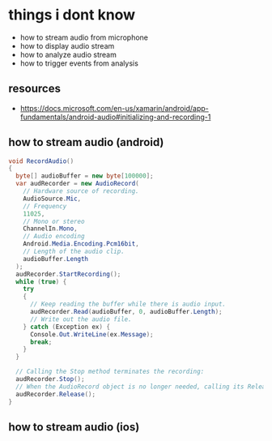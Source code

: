 # things i dont know

- how to stream audio from microphone
- how to display audio stream
- how to analyze audio stream
- how to trigger events from analysis

## resources
- <https://docs.microsoft.com/en-us/xamarin/android/app-fundamentals/android-audio#initializing-and-recording-1>


## how to stream audio (android)

```csharp
void RecordAudio()
{
  byte[] audioBuffer = new byte[100000];
  var audRecorder = new AudioRecord(
    // Hardware source of recording.
    AudioSource.Mic,
    // Frequency
    11025,
    // Mono or stereo
    ChannelIn.Mono,
    // Audio encoding
    Android.Media.Encoding.Pcm16bit,
    // Length of the audio clip.
    audioBuffer.Length
  );
  audRecorder.StartRecording();
  while (true) {
    try
    {
      // Keep reading the buffer while there is audio input.
      audRecorder.Read(audioBuffer, 0, audioBuffer.Length);
      // Write out the audio file.
    } catch (Exception ex) {
      Console.Out.WriteLine(ex.Message);
      break;
    }
  }

  // Calling the Stop method terminates the recording:
  audRecorder.Stop();
  // When the AudioRecord object is no longer needed, calling its Release method releases all resources associated with it:
  audRecorder.Release();
}
```

## how to stream audio (ios)
